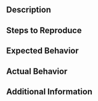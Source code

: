 ## Description
<!-- Provide a clear and concise description of the bug you're experiencing. -->

## Steps to Reproduce
<!-- Describe the steps to reproduce the bug, including any relevant code or configuration. -->

## Expected Behavior
<!-- Describe what you expected to happen when encountering the bug. -->

## Actual Behavior
<!-- Describe what actually happened when encountering the bug. -->

## Additional Information
<!-- Add any additional information, such as screenshots, logs, or environment details, that may help in resolving the issue. -->
